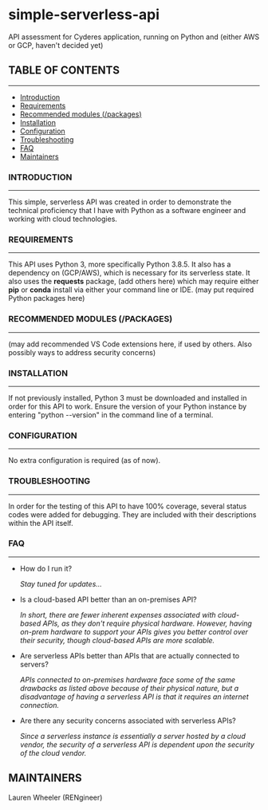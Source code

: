 # simple-serverless-api
API assessment for Cyderes application, running on Python and (either AWS or GCP, haven't decided yet)

## TABLE OF CONTENTS
-----------------

 * [Introduction](https://github.com/RENgineer/simple-serverless-api/blob/RENgineer-readme-update1/README.md#introduction)
 * [Requirements](https://github.com/RENgineer/simple-serverless-api/blob/RENgineer-readme-update1/README.md#requirements)
 * [Recommended modules (/packages)](https://github.com/RENgineer/simple-serverless-api/blob/RENgineer-readme-update1/README.md#recommended-modules-packages)
 * [Installation](https://github.com/RENgineer/simple-serverless-api/blob/RENgineer-readme-update1/README.md#installation)
 * [Configuration](https://github.com/RENgineer/simple-serverless-api/blob/RENgineer-readme-update1/README.md#configuration)
 * [Troubleshooting](https://github.com/RENgineer/simple-serverless-api/blob/RENgineer-readme-update1/README.md#troubleshooting)
 * [FAQ](https://github.com/RENgineer/simple-serverless-api/blob/RENgineer-readme-update1/README.md#faq)
 * [Maintainers](https://github.com/RENgineer/simple-serverless-api/blob/RENgineer-readme-update1/README.md#maintainers)

### INTRODUCTION
------------
This simple, serverless API was created in order to demonstrate the technical proficiency that I have with Python as a software engineer and working with cloud technologies.

### REQUIREMENTS
------------
This API uses Python 3, more specifically Python 3.8.5. It also has a dependency on (GCP/AWS), which is necessary for its serverless state. It also uses the **requests** package, (add others here) which may require either **pip** or **conda** install via either your command line or IDE.
(may put required Python packages here)

### RECOMMENDED MODULES (/PACKAGES)
-------------------
(may add recommended VS Code extensions here, if used by others. Also possibly ways to address security concerns)

### INSTALLATION
------------
If not previously installed, Python 3 must be downloaded and installed in order for this API to work. Ensure the version of your Python instance by entering "python --version" in the command line of a terminal.

### CONFIGURATION
-------------
No extra configuration is required (as of now).

### TROUBLESHOOTING
---------------
In order for the testing of this API to have 100% coverage, several status codes were added for debugging. They are included with their descriptions within the API itself.

### FAQ
---
* How do I run it?
  
  *Stay tuned for updates...*

* Is a cloud-based API better than an on-premises API?
  
  *In short, there are fewer inherent expenses associated with cloud-based APIs, as they don't require physical hardware. However, having on-prem hardware to support your APIs gives you better control over their security, though cloud-based APIs are more scalable.*

* Are serverless APIs better than APIs that are actually connected to servers?
  
  *APIs connected to on-premises hardware face some of the same drawbacks as listed above because of their physical nature, but a disadvantage of having a serverless API is that it requires an internet connection.*

* Are there any security concerns associated with serverless APIs?
  
  *Since a serverless instance is essentially a server hosted by a cloud vendor, the security of a serverless API is dependent upon the security of the cloud vendor.*

MAINTAINERS
-----------
Lauren Wheeler (RENgineer)
